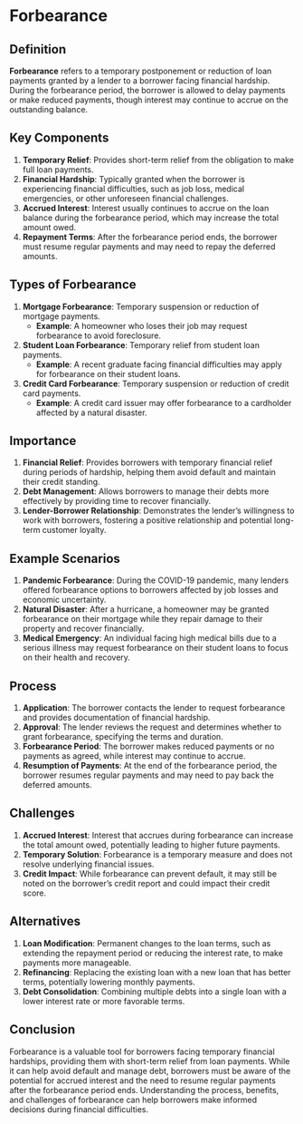# Forbearance

## Definition
**Forbearance** refers to a temporary postponement or reduction of loan payments granted by a lender to a borrower facing financial hardship. During the forbearance period, the borrower is allowed to delay payments or make reduced payments, though interest may continue to accrue on the outstanding balance.

## Key Components
1. **Temporary Relief**: Provides short-term relief from the obligation to make full loan payments.
2. **Financial Hardship**: Typically granted when the borrower is experiencing financial difficulties, such as job loss, medical emergencies, or other unforeseen financial challenges.
3. **Accrued Interest**: Interest usually continues to accrue on the loan balance during the forbearance period, which may increase the total amount owed.
4. **Repayment Terms**: After the forbearance period ends, the borrower must resume regular payments and may need to repay the deferred amounts.

## Types of Forbearance
1. **Mortgage Forbearance**: Temporary suspension or reduction of mortgage payments.
   - **Example**: A homeowner who loses their job may request forbearance to avoid foreclosure.
2. **Student Loan Forbearance**: Temporary relief from student loan payments.
   - **Example**: A recent graduate facing financial difficulties may apply for forbearance on their student loans.
3. **Credit Card Forbearance**: Temporary suspension or reduction of credit card payments.
   - **Example**: A credit card issuer may offer forbearance to a cardholder affected by a natural disaster.

## Importance
1. **Financial Relief**: Provides borrowers with temporary financial relief during periods of hardship, helping them avoid default and maintain their credit standing.
2. **Debt Management**: Allows borrowers to manage their debts more effectively by providing time to recover financially.
3. **Lender-Borrower Relationship**: Demonstrates the lender’s willingness to work with borrowers, fostering a positive relationship and potential long-term customer loyalty.

## Example Scenarios
1. **Pandemic Forbearance**: During the COVID-19 pandemic, many lenders offered forbearance options to borrowers affected by job losses and economic uncertainty.
2. **Natural Disaster**: After a hurricane, a homeowner may be granted forbearance on their mortgage while they repair damage to their property and recover financially.
3. **Medical Emergency**: An individual facing high medical bills due to a serious illness may request forbearance on their student loans to focus on their health and recovery.

## Process
1. **Application**: The borrower contacts the lender to request forbearance and provides documentation of financial hardship.
2. **Approval**: The lender reviews the request and determines whether to grant forbearance, specifying the terms and duration.
3. **Forbearance Period**: The borrower makes reduced payments or no payments as agreed, while interest may continue to accrue.
4. **Resumption of Payments**: At the end of the forbearance period, the borrower resumes regular payments and may need to pay back the deferred amounts.

## Challenges
1. **Accrued Interest**: Interest that accrues during forbearance can increase the total amount owed, potentially leading to higher future payments.
2. **Temporary Solution**: Forbearance is a temporary measure and does not resolve underlying financial issues.
3. **Credit Impact**: While forbearance can prevent default, it may still be noted on the borrower’s credit report and could impact their credit score.

## Alternatives
1. **Loan Modification**: Permanent changes to the loan terms, such as extending the repayment period or reducing the interest rate, to make payments more manageable.
2. **Refinancing**: Replacing the existing loan with a new loan that has better terms, potentially lowering monthly payments.
3. **Debt Consolidation**: Combining multiple debts into a single loan with a lower interest rate or more favorable terms.

## Conclusion
Forbearance is a valuable tool for borrowers facing temporary financial hardships, providing them with short-term relief from loan payments. While it can help avoid default and manage debt, borrowers must be aware of the potential for accrued interest and the need to resume regular payments after the forbearance period ends. Understanding the process, benefits, and challenges of forbearance can help borrowers make informed decisions during financial difficulties.

